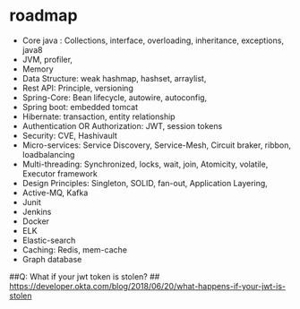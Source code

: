# roadmap
* Core java : Collections, interface, overloading, inheritance, exceptions, java8
* JVM, profiler, 
* Memory
* Data Structure:  weak hashmap, hashset, arraylist, 
* Rest API: Principle, versioning
* Spring-Core: Bean lifecycle, autowire, autoconfig, 
* Spring boot: embedded tomcat
* Hibernate: transaction, entity relationship
* Authentication OR Authorization: JWT, session tokens
* Security: CVE, Hashivault
* Micro-services: Service Discovery, Service-Mesh, Circuit braker, ribbon, loadbalancing
* Multi-threading: Synchronized, locks, wait, join, Atomicity, volatile, Executor framework
* Design Principles: Singleton, SOLID, fan-out, Application Layering,
* Active-MQ, Kafka
* Junit
* Jenkins
* Docker
* ELK
* Elastic-search
* Caching: Redis, mem-cache
* Graph database

##Q: What if your jwt token is stolen? ##
https://developer.okta.com/blog/2018/06/20/what-happens-if-your-jwt-is-stolen
